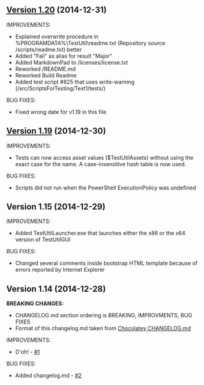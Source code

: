 ## [Version 1.20](https://github.com/texhex/testutil/releases/tag/v1.20) (2014-12-31)

IMPROVEMENTS:

 * Explained overwrite procedure in %PROGRAMDATA%\TestUtil\readme.txt (Repository source /scripts/readme.txt) better
 * Added "Fail" as alias for result "Major"
 * Added MarkdownPad to /licenses/license.txt
 * Reworked /README.md
 * Reworked Build Readme
 * Added test script #825 that uses write-warning (/src/ScriptsForTesting/Test1/tests/)
 
BUG FIXES:

 * Fixed wrong date for v1.19 in this file

## [Version 1.19](https://github.com/texhex/testutil/releases/tag/v1.19) (2014-12-30)

IMPROVEMENTS:

 * Tests can now access asset values ($TestUtilAssets) without using the exact case for the name. A case-insensitive hash table is now used.
 
BUG FIXES:

 * Scripts did not run when the PowerShell ExecutionPolicy was undefined
 
## <a name="1.15">Version 1.15</a> (2014-12-29)

IMPROVEMENTS:

 * Added TestUtilLauncher.exe that launches either the x86 or the x64 version of TestUtilGUI
 
BUG FIXES:

 * Changed several comments inside bootstrap HTML template because of errors reported by Internet Explorer
 
## <a name="1.14">Version 1.14</a> (2014-12-28)

**BREAKING CHANGES:**

 * CHANGELOG.md section ordering is BREAKING, IMPROVMENTS, BUG FIXES
 * Format of this changelog.md taken from [Chocolatey CHANGELOG.md](https://github.com/chocolatey/chocolatey/blob/master/CHANGELOG.md)
 
IMPROVEMENTS:

 * D'oh! - [#1](https://github.com/texhex/testutil/issues/1)
  
BUG FIXES:

 * Added changelog.md - [#2](https://github.com/texhex/testutil/issues/2)
 
 
